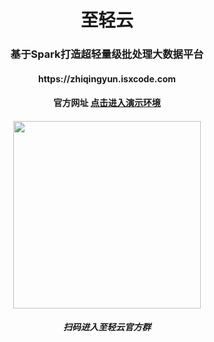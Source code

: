 <h1 align="center">
  至轻云
</h1>

<h3 align="center">
  基于Spark打造超轻量级批处理大数据平台
</h3>

<h4 align="center">
  https://zhiqingyun.isxcode.com
</h4>

<h4 align="center">
  官方网址  <a href="https://zhiqingyun-demo.isxcode.com">点击进入演示环境</a>
</h4>

<h4 align="center">
<img align="center" class="link-wechat" src="https://img.isxcode.com/picgo/20230414172307.png" width="300">
</h4>

<h5 align="center">扫码进入至轻云官方群</h5>
